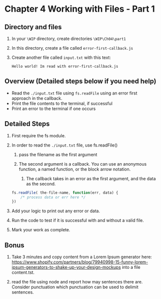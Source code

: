 # Chapter 4 Working with Files - Part 1

## Directory and files

1. In your `\WIP` directory, create directories `\WIP\Ch04\part1`

1. In this directory, create a file called `error-first-callback.js`

1. Create another file called `input.txt` with this text: 
    ```
    Hello world! Im read with error-first-callback.js
    ```

## Overview (Detailed steps below if you need help)

*  Read the `./input.txt` file using `fs.readFile` using an error first approach in the callback.
* Print the file contents to the terminal, if successful
* Print an error to the terminal if one occurs

## Detailed Steps

1. First require the fs module.

1. In order to read the `./input.txt` file, use fs.readFile()
   1. pass the filename as the first argument  

   2. The second argument is a callback. You can use an anonymous function, a named function, or the block arrow notation.
      1. The callback takes in an error as the first argument, and the data as the second.

    ```javascript
    fs.readFile( the-file-name, function(err, data) {
        /* process data or err here */
    })
    ```
 
 1. Add your logic to print out any error or data.
 
 2. Run the code to test if it is successful with and without a valid file.
   
1. Mark your work as complete.
   
 ## Bonus 

1. Take 3 minutes and copy content from a Lorem Ipsum generator here: https://www.shopify.com/partners/blog/79940998-15-funny-lorem-ipsum-generators-to-shake-up-your-design-mockups into a file content.tst.

1. read the file using node and report how may sentences there are. Consider punctuation which punctuation can be used to delimit sentences.